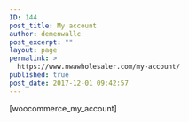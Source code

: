 ```yaml
---
ID: 144
post_title: My account
author: demenwallc
post_excerpt: ""
layout: page
permalink: >
  https://www.nwawholesaler.com/my-account/
published: true
post_date: 2017-12-01 09:42:57
---
```

[woocommerce_my_account]